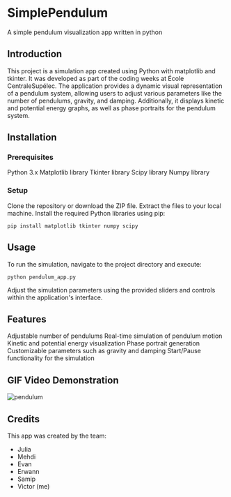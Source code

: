 # SimplePendulum
A simple pendulum visualization app written in python

## Introduction
This project is a simulation app created using Python with matplotlib and tkinter. It was developed as part of the coding weeks at École CentraleSupélec. The application provides a dynamic visual representation of a pendulum system, allowing users to adjust various parameters like the number of pendulums, gravity, and damping. Additionally, it displays kinetic and potential energy graphs, as well as phase portraits for the pendulum system.

## Installation
### Prerequisites
Python 3.x
Matplotlib library
Tkinter library
Scipy library
Numpy library

### Setup
Clone the repository or download the ZIP file.
Extract the files to your local machine.
Install the required Python libraries using pip:

```
pip install matplotlib tkinter numpy scipy
```

## Usage
To run the simulation, navigate to the project directory and execute:

```
python pendulum_app.py
```

Adjust the simulation parameters using the provided sliders and controls within the application's interface.

## Features
Adjustable number of pendulums
Real-time simulation of pendulum motion
Kinetic and potential energy visualization
Phase portrait generation
Customizable parameters such as gravity and damping
Start/Pause functionality for the simulation

## GIF Video Demonstration
![pendulum](https://github.com/ViRoLam/SimplePendulum/assets/137409570/6b8dd1b5-76d8-4f09-b5f6-27e377e9bf47)




## Credits
This app was created by the team:
- Julia 
- Mehdi 
- Evan 
- Erwann 
- Samip
- Victor (me)



